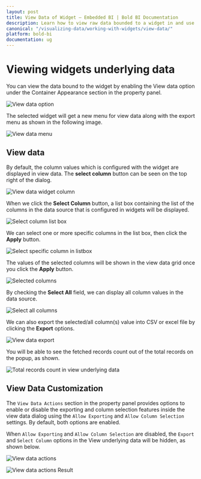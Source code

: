 ```yaml
---
layout: post
title: View Data of Widget – Embedded BI | Bold BI Documentation
description: Learn how to view raw data bounded to a widget in and use its different export options in Bold BI Embedded dashboard.
canonical: "/visualizing-data/working-with-widgets/view-data/"
platform: bold-bi
documentation: ug
---
```


# Viewing widgets underlying data

You can view the data bound to the widget by enabling the View data option under the Container Appearance section in the property panel.

![View data option](/static/assets/visualizing-data/working-with-widgets/images/viewdataoptionindesigner.png)

The selected widget will get a new menu for view data along with the export menu as shown in the following image.

![View data menu](/static/assets/visualizing-data/working-with-widgets/images/viewdataoptionincontrolmenu.png)

## View data

By default, the column values which is configured with the widget are displayed in view data. The **select column** button can be seen on the top right of the dialog.

![View data widget column](/static/assets/visualizing-data/working-with-widgets/images/viewdatadefaultcolumns.png)

When we click the **Select Column** button, a list box containing the list of the columns in the data source that is configured in widgets will be displayed.

![Select column list box](/static/assets/visualizing-data/working-with-widgets/images/viewdataSelectColumnListBox.png)

We can select one or more specific columns in the list box, then click the **Apply** button.
 
 ![Select specific column in listbox ](/static/assets/visualizing-data/working-with-widgets/images/viewdataSelectSpecificColumn.png#max-width=50%)

The values of the selected columns will be shown in the view data grid once you click the **Apply** button.

![Selected columns](/static/assets/visualizing-data/working-with-widgets/images/viewdataSelectedColumns.png)

By checking the **Select All** field, we can display all column values in the data source.

![Select all columns](/static/assets/visualizing-data/working-with-widgets/images/viewdataSelectAllColumn.png#max-width=50%)

We can also export the selected/all column(s) value into CSV or excel file by clicking the **Export** options.

![View data export](/static/assets/visualizing-data/working-with-widgets/images/viewdataexportmenu.png)

You will be able to see the fetched records count out of the total records on the popup, as shown.

![Total records count in view underlying data](/static/assets/visualizing-data/working-with-widgets/images/viewdatacountmessage.png)

## View Data Customization
The `View Data Actions` section in the property panel provides options to enable or disable the exporting and column selection features inside the view data dialog using the `Allow Exporting` and `Allow Column Selection` settings. By default, both options are enabled.

When `Allow Exporting` and `Allow Column Selection` are disabled, the `Export` and `Select Column` options in the View underlying data will be hidden, as shown below.

![View data actions](/static/assets/visualizing-data/working-with-widgets/images/viewdataaction.png)

![View data actions Result](/static/assets/visualizing-data/working-with-widgets/images/viewdataactionresult.png)